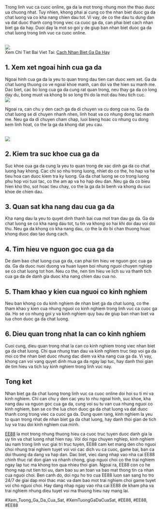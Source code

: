 <p>Trong linh vuc ca cuoc online, ga da la mot trong nhung mon the thao duoc ua chuong nhat. Tuy nhien, khong phai ai cung co the nhan biet duoc ga da chat luong va co kha nang chien dau tot. Vi vay, de co the dau tu dung dan va dat duoc thanh cong trong viec ca cuoc ga da, can phai biet cach nhan biet ga da hay. Duoi day la mot so goi y de giup ban nhan biet duoc ga da chat luong trong linh vuc ca cuoc online.</p><br><img src="https://ee88vn.wiki/wp-content/uploads/2025/04/1-Dac-Diem-Tuong-Mao-Cua-Ga-Da-Hay.png"></br>
Xem Chi Tiet Bai Viet Tai: <a href="https://ee88vn.wiki/cach-nhan-biet-ga-da-hay/">Cach Nhan Biet Ga Da Hay</a><h2>1. Xem xet ngoai hinh cua ga da</h2><p>Ngoai hinh cua ga da la yeu to quan trong dau tien can duoc xem xet. Ga da chat luong thuong co ve ngoai khoe manh, can doi va the hien su manh me. Dac biet, cac bo long cua ga da cung rat quan trong, neu thay ga da co long day du, bong muot va khong bi so long thi do la mot dau hieu tich cuc.<br><img src="https://ee88vn.wiki/wp-content/uploads/2025/04/2-Dac-Diem-Cua-Co-Ga.png"></br><p>Ngoai ra, can chu y den cach ga da di chuyen va cu dong cua no. Ga da chat luong se di chuyen nhanh nhen, linh hoat va co nhung dong tac manh me. Neu ga da di chuyen cham chap, luoi bieng hoac co nhung cu dong kem linh hoat, co the la ga da khong dat yeu cau.</p><br><img src="https://ee88vn.wiki/wp-content/uploads/2025/04/2-Dac-Diem-Cua-Co-Ga.png"></br><h2>2. Kiem tra suc khoe cua ga da</h2><p>Suc khoe cua ga da cung la yeu to quan trong de xac dinh ga da co chat luong hay khong. Cac chi so nhu trong luong, nhiet do co the, ho hap va he tieu hoa can duoc kiem tra ky luong. Ga da chat luong se co trong luong phu hop voi tuoi tac, co the am ap va ho hap deu dan. Neu ga da co bieu hien kho tho, sot hoac tieu chay, co the la ga da bi benh va khong du suc khoe de chien dau.<h2>3. Quan sat kha nang dau cua ga da</h2><p>Kha nang dau la yeu to quyet dinh thanh bai cua mot tran dau ga da. Ga da chat luong se co kha nang dau tot, tu tin va khong so hai khi doi dau voi doi thu. Neu ga da khong co kha nang dau, co the la do bi chan thuong hoac khong duoc dao tao dung cach.</p><h2>4. Tim hieu ve nguon goc cua ga da</h2><p>De dam bao chat luong cua ga da, can phai tim hieu ve nguon goc cua ga da. Ga da duoc nuoi duong va huan luyen boi nhung nguoi chuyen nghiep se co chat luong tot hon. Neu co the, nen tim hieu ve lich su va thanh tich cua ga da de danh gia duoc kha nang chien dau cua no.<h2>5. Tham khao y kien cua nguoi co kinh nghiem</h2><p>Neu ban khong co du kinh nghiem de nhan biet ga da chat luong, co the tham khao y kien cua nhung nguoi co kinh nghiem trong linh vuc ca cuoc ga da. Ho se co nhung goi y va kinh nghiem quy bau de giup ban nhan biet va lua chon duoc ga da chat luong.</p><h2>6. Dieu quan trong nhat la can co kinh nghiem</h2><p>Cuoi cung, dieu quan trong nhat la can co kinh nghiem trong viec nhan biet ga da chat luong. Chi qua nhung tran dau va kinh nghiem truc tiep voi ga da moi co the nhan biet duoc nhung dac diem va kha nang cua ga da. Vi vay, khong can voi vang quyet dinh mua ga da ngay lap tuc, hay danh thoi gian de tim hieu va tich luy kinh nghiem trong linh vuc nay.</p><h2>Tong ket</h2><p>Nhan biet ga da chat luong trong linh vuc ca cuoc online doi hoi su ti mi va kinh nghiem. Chi can chu y den cac yeu to nhu ngoai hinh, suc khoe, kha nang dau va nguon goc cua ga da, cung voi su tu van cua nhung nguoi co kinh nghiem, ban se co the lua chon duoc ga da chat luong va dat duoc thanh cong trong viec ca cuoc ga da. Dung quen rang, kinh nghiem la yeu to quan trong nhat de nhan biet ga da chat luong, hay danh thoi gian de tich luy va trau doi kinh nghiem cua minh.</p><p><a href="https://ee88vn.wiki/">EE88</a> la mot trong nhung thuong hieu ca cuoc truc tuyen duoc danh gia la uy tin va chat luong nhat hien nay. Voi doi ngu chuyen nghiep, kinh nghiem lau nam trong linh vuc giai tri truc tuyen, EE88 cam ket mang den cho nguoi choi nhung trai nghiem tuyet voi voi cac dich vu ca cuoc, game bai, ban ca doi thuong da dang va hap dan. Dac biet, viec dang nhap vao nha cai EE88 chinh thuc rat don gian va nhanh chong, giup nguoi choi co the trai nghiem ngay lap tuc ma khong ton qua nhieu thoi gian. Ngoai ra, EE88 con co he thong nap rut tien toi uu, dam bao su an toan va bao mat thong tin ca nhan cua nguoi choi. Ben canh do, doi ngu ho tro cua EE88 luon san sang ho tro 24/7 de giai dap moi thac mac va dam bao mot trai nghiem choi game tuyet voi cho nguoi choi. Hay dang nhap ngay vao nha cai EE88 de kham pha va trai nghiem nhung dieu tuyet voi ma thuong hieu nay mang lai.</p>
#Xem_Tuong_Ga_Da_Cua_Sat, #XemTuongGaDaCuaSat, #EE88, #EE88, #EE88
